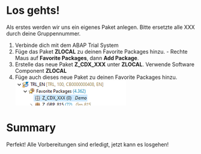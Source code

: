 # Los gehts!
Als erstes werden wir uns ein eigenes Paket anlegen. Bitte ersetzte alle XXX durch deine Gruppennummer.
1. Verbinde dich mit dem ABAP Trial System
2. Füge das Paket **ZLOCAL** zu deinen Favorite Packages hinzu. - Rechte Maus auf **Favorite Packages**, dann **Add Package**.
3. Erstelle das neue Paket **Z_CDX_XXX** unter **ZLOCAL**. Verwende Software Component **ZLOCAL**
4. Füge auch dieses neue Paket zu deinen Favorite Packages hinzu.
   ![Package](images/exc_1_1.png?raw=true "Optional Title")
# Summary
Perfekt! Alle Vorbereitungen sind erledigt, jetzt kann es losgehen!

